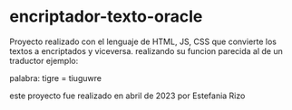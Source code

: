 # encriptador-texto-oracle

Proyecto realizado con el lenguaje de HTML, JS, CSS que convierte los textos a encriptados y viceversa.
realizando su funcion parecida al de un traductor
ejemplo:

palabra: tigre = tiuguwre

este proyecto fue realizado en abril de 2023 por Estefania Rizo
